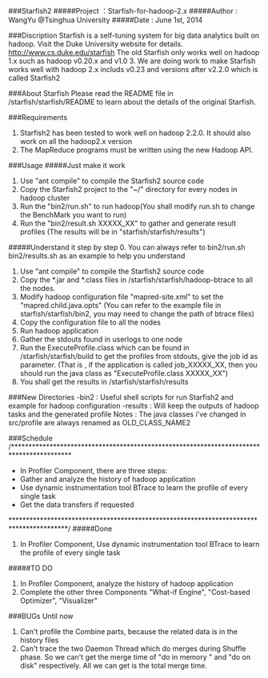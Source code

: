 ###Starfish2
#####Project    ：Starfish-for-hadoop-2.x
#####Author : WangYu @Tsinghua University
#####Date : June 1st, 2014

###Discription
Starfish is a self-tuning system for big data analytics built on hadoop. Visit the Duke University website for details. http://www.cs.duke.edu/starfish
The old Starfish only works well on hadoop 1.x such as hadoop v0.20.x and v1.0 3. We are doing work to make Starfish works well with hadoop 2.x includs v0.23 and versions after v2.2.0 which is called Starfish2

###About Starfish
Please read the README file in /starfish/starfish/README to learn about the details of the original Starfish.

###Requirements
1. Starfish2 has been tested to work well on hadoop 2.2.0. It should also work on all the hadoop2.x version
2. The MapReduce programs must be written using the new Hadoop API.

###Usage
#####Just make it work
1.  Use "ant compile" to compile the Starfish2 source code
2.  Copy the Starfish2 project to the "~/" directory for every nodes in hadoop cluster
3.  Run the "bin2/run.sh" to run hadoop(You shall modify run.sh to change the BenchMark you want to run)
4.  Run the "bin2/result.sh XXXXX_XX" to gather and generate result profiles (The results will be in "starfish/starfish/results")

#####Understand it step by step
0.  You can always refer to bin2/run.sh bin2/results.sh as an example to help you understand
1.  Use "ant compile" to compile the Starfish2 source code
2.  Copy the *.jar and *.class files in /starfish/starfish/hadoop-btrace to all the nodes.
3.  Modify hadoop configuration file "mapred-site.xml" to set the "mapred.child.java.opts" (You can refer to the example file in starfish/starfish/bin2, you may need to change the path of btrace files)
4.  Copy the configuration file to all the nodes
5.  Run hadoop application
6.  Gather the stdouts found in userlogs to one node
7.  Run the ExecuteProfile.class which can be found in /starfish/starfish/build to get the profiles from stdouts, give the job id as parameter. (That is , if the application is called job_XXXXX_XX, then you should run the java class as "ExecuteProfile.class XXXXX_XX")
8.  You shall get the results in /starfish/starfish/results

###New Directories
-bin2   :   Useful shell scripts for run Starfish2 and example for hadoop configuration
-results    :   Will keep the outputs of hadoop tasks and the generated profile
Notes   :   The java classes i've changed in src/profile are always renamed as OLD_CLASS_NAME2

###Schedule
/*****************************************************************************************
* In Profiler Component, there are three steps:
*   Gather and analyze the history of hadoop application
*   Use dynamic instrumentation tool BTrace to learn the profile of every single task
*   Get the data transfers if requested

****************************************************************************************/
#####Done
1.  In Profiler Component, Use dynamic instrumentation tool BTrace to learn the profile of every single task

#####TO DO
1.  In Profiler Component, analyze the history of hadoop application
2.  Complete the other three Components "What-if Engine", "Cost-based Optimizer", "Visualizer"

###BUGs Until now
1.  Can't profile the Combine parts, because the related data is in the history files
2.  Can't trace the two Daemon Thread which do merges during Shuffle phase. So we can't get the merge time of "do in memory " and "do on disk" respectively.  All we can get is the total merge time.
